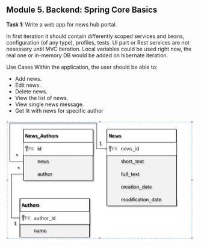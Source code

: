 ## Module 5. Backend: Spring Core Basics

**Task 1**: Write a web app for news hub portal.

In first iteration it should contain differently scoped services and beans, configuration (of any type),  profiles, tests.
UI part or Rest services are not nesessary until MVC iteration.
Local variables could be used right now, the real one or in-memory DB would be added on hibernate iteration.

Use Cases Within the application, the user should be able to: 
- Add news.
- Edit news.
- Delete news.
- View the list of news.
- View single news message.
- Get lit with news for specific author 


![alt text](schema.png "DB schema")
